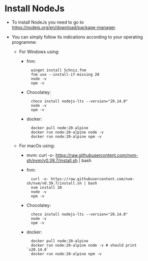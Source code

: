 # Install NodeJs

- To install NodeJs you need to go to https://nodejs.org/en/download/package-manager.

- You can simply follow its indications according to your operating programme:    
    - For Windows using: 
        - fnm: 
        
                winget install Schniz.fnm
                fnm use --install-if-missing 20
                node -v
                npm -v
        - Chocolatey:

                choco install nodejs-lts --version="20.14.0"
                node -v
                npm -v
        
        - docker:

                docker pull node:20-alpine
                docker run node:20-alpine node -v
                docker run node:20-alpine npm -v

    - For macOs using:
        
        - mvm:
                curl -o- https://raw.githubusercontent.com/nvm-sh/nvm/v0.39.7/install.sh | bash

                


        - fnm: 
        
                curl -o- https://raw.githubusercontent.com/nvm-sh/nvm/v0.39.7/install.sh | bash
                nvm install 20
                node -v
                npm -v
        - Chocolatey:

                choco install nodejs-lts --version="20.14.0"
                node -v
                npm -v
        
        - docker:

                docker pull node:20-alpine
                docker run node:20-alpine node -v # should print `v20.14.0`
                docker run node:20-alpine npm -v
